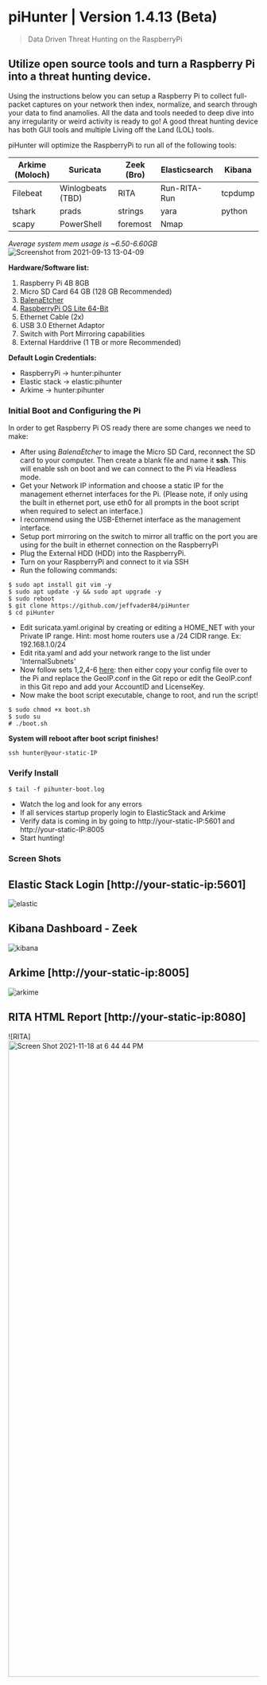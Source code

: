 
# piHunter | Version 1.4.13 (Beta)
> Data Driven Threat Hunting on the RaspberryPi

## Utilize open source tools and turn a Raspberry Pi into a threat hunting device.

Using the instructions below you can setup a Raspberry Pi to collect full-packet captures on your network then index, normalize, and search through your data to find anamolies.  All the data and tools needed to deep dive into any irregularity or weird activity is ready to go!  A good threat hunting device has both GUI tools and multiple Living off the Land (LOL) tools.  

piHunter will optimize the RaspberryPi to run all of the following tools:

| Arkime (Moloch)  | Suricata | Zeek (Bro) | Elasticsearch | Kibana  |
| ------------- | ------------- | ------------- | ------------- | ------------- |
| Filebeat | Winlogbeats (TBD)  | RITA  | Run-RITA-Run | tcpdump |
| tshark | prads | strings | yara | python |
| scapy | PowerShell | foremost | Nmap |


*Average system mem usage is ~6.50-6.60GB*![Screenshot from 2021-09-13 13-04-09](https://user-images.githubusercontent.com/22893767/133081292-6701d0d7-3a80-4423-863c-80bc48f6fafa.png)

**Hardware/Software list:**
1. Raspberry Pi 4B 8GB
2. Micro SD Card 64 GB (128 GB Recommended)
3. [BalenaEtcher](https://www.balena.io/etcher/)
4. [RaspberryPi OS Lite 64-Bit](https://downloads.raspberrypi.org/raspios_lite_arm64/images/)
5. Ethernet Cable (2x)
6. USB 3.0 Ethernet Adaptor
7. Switch with Port Mirroring capabilities
9. External Harddrive (1 TB or more Recommended) 

**Default Login Credentials:**
- RaspberryPi -> hunter:pihunter
- Elastic stack -> elastic:pihunter
- Arkime -> hunter:pihunter

### Initial Boot and Configuring the Pi

In order to get Raspberry Pi OS ready there are some changes we need to make:  
* After using *BalenaEtcher* to image the Micro SD Card, reconnect the SD card to your computer. Then create a blank file and name it **ssh**.  This will enable ssh on boot and we can connect to the Pi via Headless mode.
* Get your Network IP information and choose a static IP for the management ethernet interfaces for the Pi. (Please note, if only using the built in ethernet port, use eth0 for all prompts in the boot script when required to select an interface.)
* I recommend using the USB-Ethernet interface as the management interface.
* Setup port mirroring on the switch to mirror all traffic on the port you are using for the built in ethernet connection on the RaspberryPi
* Plug the External HDD (HDD) into the RaspberryPi.  
* Turn on your RaspberryPi and connect to it via SSH
* Run the following commands:
```
$ sudo apt install git vim -y
$ sudo apt update -y && sudo apt upgrade -y
$ sudo reboot
$ git clone https://github.com/jeffvader84/piHunter
$ cd piHunter
```
 * Edit suricata.yaml.original by creating or editing a HOME_NET with your Private IP range.  Hint: most home routers use a /24 CIDR range.  Ex: 192.168.1.0/24
 * Edit rita.yaml and add your network range to the list under 'InternalSubnets'
 * Now follow sets 1,2,4-6 [here](https://arkime.com/faq#maxmind): then either copy your config file over to the Pi and replace the GeoIP.conf in the Git repo or edit the GeoIP.conf in this Git repo and add your AccountID and LicenseKey. 
 * Now make the boot script executable, change to root, and run the script!
```
$ sudo chmod +x boot.sh
$ sudo su
# ./boot.sh
```
**System will reboot after boot script finishes!**

```
ssh hunter@your-static-IP
```

### Verify Install
```
$ tail -f pihunter-boot.log
```
* Watch the log and look for any errors
* If all services startup properly login to ElasticStack and Arkime
* Verify data is coming in by going to http://your-static-IP:5601 and http://your-static-IP:8005
* Start hunting!

### Screen Shots

## Elastic Stack Login [http://your-static-ip:5601]
![elastic](https://user-images.githubusercontent.com/22893767/134586340-442d4704-6e17-4e47-964c-0f03f7afd023.PNG)

## Kibana Dashboard - Zeek
![kibana](https://user-images.githubusercontent.com/22893767/134586370-148bb6c7-4021-4e5a-aa6a-63fd0f98947d.PNG)

## Arkime [http://your-static-ip:8005]
![arkime](https://user-images.githubusercontent.com/22893767/134586405-4b1b60c9-665a-4539-a1ab-478c388c8d38.PNG)

## RITA HTML Report [http://your-static-ip:8080]
![RITA]<img width="1278" alt="Screen Shot 2021-11-18 at 6 44 44 PM" src="https://user-images.githubusercontent.com/22893767/142477504-d11c68de-3f6b-40f0-b92b-2f4cdce5f351.png">
